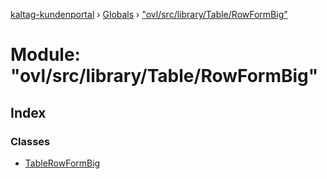[kaltag-kundenportal](../README.md) › [Globals](../globals.md) › ["ovl/src/library/Table/RowFormBig"](_ovl_src_library_table_rowformbig_.md)

# Module: "ovl/src/library/Table/RowFormBig"

## Index

### Classes

* [TableRowFormBig](../classes/_ovl_src_library_table_rowformbig_.tablerowformbig.md)
